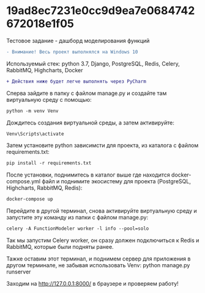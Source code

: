 # 19ad8ec7231e0cc9d9ea7e0684742672018e1f05
Тестовое задание - дашборд моделирования функций

```diff
- Внимание! Весь проект выполнялся на Windows 10
```

Используемый стек:
python 3.7, Django, PostgreSQL, Redis, Celery, RabbitMQ, Highcharts, Docker
```diff
+ Действия ниже будет легче выполнять через PyCharm
```

Сперва зайдите в папку с файлом manage.py и создайте там виртуальную среду с помощью:
```diff
python -m venv Venv
```

Дождитесь создания виртуальной среды, а затем активируйте:
```diff
Venv\Scripts\activate
```

Затем установите python зависимсти для проекта, из каталога с файлом requirements.txt:
```diff
pip install -r requirements.txt
```

После установки, поднимитесь в каталог выше где находится docker-compose.yml файл и поднимите экосистему для проекта
(PostgreSQL, Highcharts, RabbitMQ, Redis):
```diff
docker-compose up
```

Перейдите в другой терминал, снова активируйте виртуальную среду и запустите эту команду из папки с файлом manage.py:
```diff
celery -A FunctionModeler worker -l info --pool=solo
```
Так мы запустим Celery worker, он сразу должен подключиться к Redis и RabbitMQ, которые были подняты ранее.

Тажке оставим этот терминал, и поднимем сервер для приложения в другом терминале, не забывая использовать Venv:
python manage.py runserver

Заходим на http://127.0.0.1:8000/ в браузере и проверяем работу!
